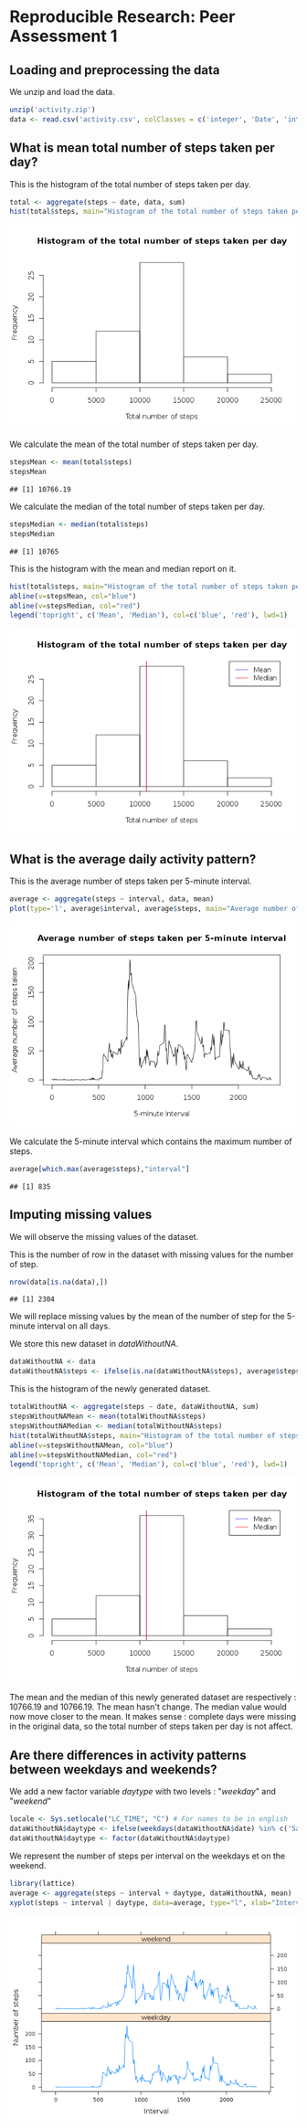 # Reproducible Research: Peer Assessment 1


## Loading and preprocessing the data

We unzip and load the data.


```r
unzip('activity.zip')
data <- read.csv('activity.csv', colClasses = c('integer', 'Date', 'integer'))
```


## What is mean total number of steps taken per day?

This is the histogram of the total number of steps taken per day.


```r
total <- aggregate(steps ~ date, data, sum)
hist(total$steps, main="Histogram of the total number of steps taken per day", xlab="Total number of steps")
```

![](PA1_template_files/figure-html/totalHistogram-1.png) 

We calculate the mean of the total number of steps taken per day.


```r
stepsMean <- mean(total$steps)
stepsMean
```

```
## [1] 10766.19
```

We calculate the median of the total number of steps taken per day.


```r
stepsMedian <- median(total$steps)
stepsMedian
```

```
## [1] 10765
```

This is the histogram with the mean and median report on it.


```r
hist(total$steps, main="Histogram of the total number of steps taken per day", xlab="Total number of steps")
abline(v=stepsMean, col="blue")
abline(v=stepsMedian, col="red")
legend('topright', c('Mean', 'Median'), col=c('blue', 'red'), lwd=1)
```

![](PA1_template_files/figure-html/totalHistogramWithMeanAndMedian-1.png) 


## What is the average daily activity pattern?

This is the average number of steps taken per 5-minute interval.


```r
average <- aggregate(steps ~ interval, data, mean)
plot(type='l', average$interval, average$steps, main="Average number of steps taken per 5-minute interval", xlab="5-minute interval", ylab="Average number of steps taken")
```

![](PA1_template_files/figure-html/averageHist-1.png) 

We calculate the 5-minute interval which contains the maximum number of steps.


```r
average[which.max(average$steps),"interval"]
```

```
## [1] 835
```


## Imputing missing values

We will observe the missing values of the dataset.

This is the number of row in the dataset with missing values for the number of step.


```r
nrow(data[is.na(data),])
```

```
## [1] 2304
```


We will replace missing values by the mean of the number of step for the 5-minute interval on all days.

We store this new dataset in *dataWithoutNA*.


```r
dataWithoutNA <- data
dataWithoutNA$steps <- ifelse(is.na(dataWithoutNA$steps), average$steps, dataWithoutNA$steps)
```

This is the histogram of the newly generated dataset.


```r
totalWithoutNA <- aggregate(steps ~ date, dataWithoutNA, sum)
stepsWithoutNAMean <- mean(totalWithoutNA$steps)
stepsWithoutNAMedian <- median(totalWithoutNA$steps)
hist(totalWithoutNA$steps, main="Histogram of the total number of steps taken per day", xlab="Total number of steps")
abline(v=stepsWithoutNAMean, col="blue")
abline(v=stepsWithoutNAMedian, col="red")
legend('topright', c('Mean', 'Median'), col=c('blue', 'red'), lwd=1)
```

![](PA1_template_files/figure-html/dataWithoutNAHist-1.png) 

The mean and the median of this newly generated dataset are respectively : 10766.19 and 10766.19. The mean hasn't change. The median value would now move closer to the mean. It makes sense : complete days were missing in the original data, so the total number of steps taken per day is not affect.

## Are there differences in activity patterns between weekdays and weekends?

We add a new factor variable *daytype* with two levels : "*weekday*" and "*weekend*"


```r
locale <- Sys.setlocale("LC_TIME", "C") # For names to be in english
dataWithoutNA$daytype <- ifelse(weekdays(dataWithoutNA$date) %in% c('Saturday', 'Sunday'), "weekend", "weekday")
dataWithoutNA$daytype <- factor(dataWithoutNA$daytype)
```

We represent the number of steps per interval on the weekdays et on the weekend.


```r
library(lattice)
average <- aggregate(steps ~ interval + daytype, dataWithoutNA, mean)
xyplot(steps ~ interval | daytype, data=average, type="l", xlab="Interval", ylab="Number of steps", layout=c(1,2))
```

![](PA1_template_files/figure-html/weekDaysGraph-1.png) 

